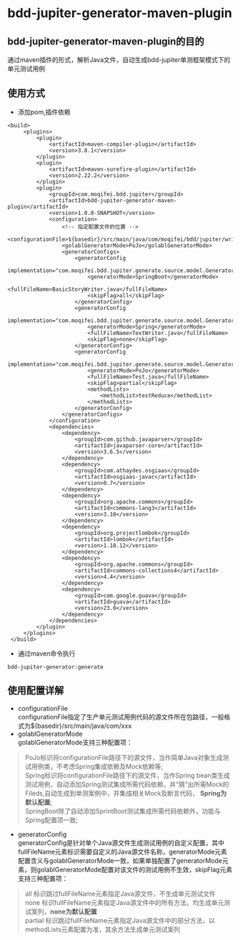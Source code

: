 # bdd-jupiter-generator-maven-plugin
## bdd-jupiter-generator-maven-plugin的目的
   通过maven插件的形式，解析Java文件，自动生成bdd-jupiter单测框架模式下的单元测试用例
## 使用方式
   * 添加pom,插件依赖
   ```
   <build>
		<plugins>
			<plugin>
				<artifactId>maven-compiler-plugin</artifactId>
				<version>3.8.1</version>
			</plugin>
			<plugin>
				<artifactId>maven-surefire-plugin</artifactId>
				<version>2.22.2</version>
			</plugin>
			<plugin>
				<groupId>com.moqifei.bdd.jupiter</groupId>
				<artifactId>bdd-jupiter-generator-maven-plugin</artifactId>
				<version>1.0.0-SNAPSHOT</version>
				<configuration>
					<!-- 指定配置文件的位置 -->
					<configurationFile>${basedir}/src/main/java/com/moqifei/bdd/jupiter/writer</configurationFile>
					<golablGeneratorMode>PoJo</golablGeneratorMode>
					<generatorConfigs>
						<generatorConfig
							implementation="com.moqifei.bdd.jupiter.generate.source.model.GeneratorConfig">
							<generatorMode>SpringBoot</generatorMode>
							<fullFileName>BasicStoryWriter.java</fullFileName>
							<skipFlag>all</skipFlag>
						</generatorConfig>
						<generatorConfig
							implementation="com.moqifei.bdd.jupiter.generate.source.model.GeneratorConfig">
							<generatorMode>Spring</generatorMode>
							<fullFileName>TextWriter.java</fullFileName>
							<skipFlag>none</skipFlag>
						</generatorConfig>
						<generatorConfig
							implementation="com.moqifei.bdd.jupiter.generate.source.model.GeneratorConfig">
							<generatorMode>PoJo</generatorMode>
							<fullFileName>Test.java</fullFileName>
							<skipFlag>partial</skipFlag>
							<methodLists>
								<methodList>testReduce</methodList>
							</methodLists>
						</generatorConfig>
					</generatorConfigs>
				</configuration>
				<dependencies>
					<dependency>
						<groupId>com.github.javaparser</groupId>
						<artifactId>javaparser-core</artifactId>
						<version>3.6.5</version>
					</dependency>
					<dependency>
						<groupId>com.athaydes.osgiaas</groupId>
						<artifactId>osgiaas-javac</artifactId>
						<version>0.7</version>
					</dependency>
					<dependency>
						<groupId>org.apache.commons</groupId>
						<artifactId>commons-lang3</artifactId>
						<version>3.10</version>
					</dependency>
					<dependency>
						<groupId>org.projectlombok</groupId>
						<artifactId>lombok</artifactId>
						<version>1.18.12</version>
					</dependency>
					<dependency>
						<groupId>org.apache.commons</groupId>
						<artifactId>commons-collections4</artifactId>
						<version>4.4</version>
					</dependency>
					<dependency>
						<groupId>com.google.guava</groupId>
						<artifactId>guava</artifactId>
						<version>23.0</version>
					</dependency>
				</dependencies>
			</plugin>
		</plugins>
	</build>
   ```
   * 通过maven命令执行
   
   `bdd-jupiter-generator:generate`
## 使用配置详解
   * configurationFile  
   configurationFile指定了生产单元测试用例代码的源文件所在包路径，一般格式为${basedir}/src/main/java/com/xxx  
   * golablGeneratorMode  
   golablGeneratorMode支持三种配置项：  
   > PoJo标识将configurationFile路径下的源文件，当作简单Java对象生成测试用例类，不考虑Spring集成依赖及Mock依赖等;      
   > Spring标识将configurationFile路径下的源文件，当作Spring bean类生成测试用例，自动添加Spring测试集成所需代码依赖，并“猜”出所需Mock的Fileds,自动生成到单测案例中，并集成相关Mock及断言代码， **Spring为默认配置**;      
   > SpringBoot除了自动添加SprintBoot测试集成所需代码依赖外，功能与Spring配置项一致;  
   * generatorConfig  
   generatorConfig是针对单个Java源文件生成测试用例的自定义配置，其中fullFileName元素标识需要自定义的Java源文件名称，generatorMode元素配置含义与golablGeneratorMode一致，如果单独配置了generatorMode元素，则golablGeneratorMode配置对该文件的测试用例不生效，skipFlag元素支持三种配置项：  
   > all 标识跳过fullFileName元素指定Java源文件，不生成单元测试文件  
   > none 标识fullFileName元素指定Java源文件中的所有方法，均生成单元测试案列，**none为默认配置**  
   > partial 标识跳过fullFileName元素指定Java源文件中的部分方法，以methodLists元素配置为准，其余方法生成单元测试案列  
